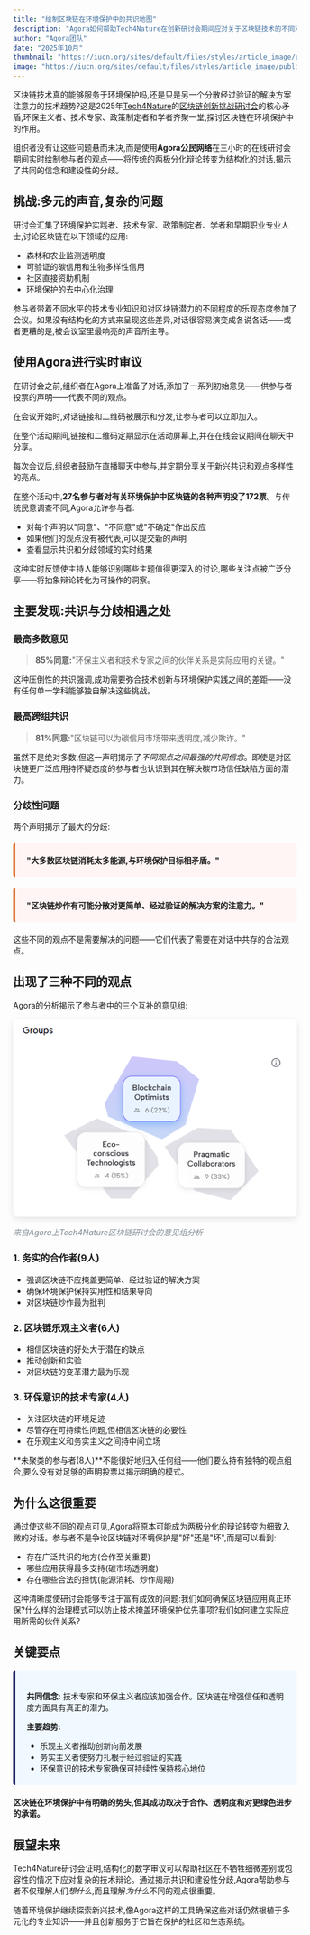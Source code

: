```yaml
---
title: "绘制区块链在环境保护中的共识地图"
description: "Agora如何帮助Tech4Nature在创新研讨会期间应对关于区块链技术的不同观点。"
author: "Agora团队"
date: "2025年10月"
thumbnail: "https://iucn.org/sites/default/files/styles/article_image/public/2025-08/006_flona_carajas_joao-marcos-rosac-1.jpg?h=4cc6839d&itok=2_-LFOvZ"
image: "https://iucn.org/sites/default/files/styles/article_image/public/2025-08/006_flona_carajas_joao-marcos-rosac-1.jpg?h=4cc6839d&itok=2_-LFOvZ"
---
```


区块链技术真的能够服务于环境保护吗,还是只是另一个分散经过验证的解决方案注意力的技术趋势?这是2025年[Tech4Nature](https://www.tech4nature.org/)的[区块链创新挑战研讨会](https://iucn.org/blog/202510/spark-spotlight-tech4nature-innovation-journey-continues-shape-conservations-future)的核心矛盾,环保主义者、技术专家、政策制定者和学者齐聚一堂,探讨区块链在环境保护中的作用。

组织者没有让这些问题悬而未决,而是使用**Agora公民网络**在三小时的在线研讨会期间实时绘制参与者的观点——将传统的两极分化辩论转变为结构化的对话,揭示了共同的信念和建设性的分歧。

## 挑战:多元的声音,复杂的问题

研讨会汇集了环境保护实践者、技术专家、政策制定者、学者和早期职业专业人士,讨论区块链在以下领域的应用:

- 森林和农业监测透明度
- 可验证的碳信用和生物多样性信用
- 社区直接资助机制
- 环境保护的去中心化治理

参与者带着不同水平的技术专业知识和对区块链潜力的不同程度的乐观态度参加了会议。如果没有结构化的方式来呈现这些差异,对话很容易演变成各说各话——或者更糟的是,被会议室里最响亮的声音所主导。

## 使用Agora进行实时审议

在研讨会之前,组织者在Agora上准备了对话,添加了一系列初始意见——供参与者投票的声明——代表不同的观点。

在会议开始时,对话链接和二维码被展示和分发,让参与者可以立即加入。

在整个活动期间,链接和二维码定期显示在活动屏幕上,并在在线会议期间在聊天中分享。

每次会议后,组织者鼓励在直播聊天中参与,并定期分享关于新兴共识和观点多样性的亮点。

在整个活动中,**27名参与者对有关环境保护中区块链的各种声明投了172票**。与传统民意调查不同,Agora允许参与者:

- 对每个声明以"同意"、"不同意"或"不确定"作出反应
- 如果他们的观点没有被代表,可以提交新的声明
- 查看显示共识和分歧领域的实时结果

这种实时反馈使主持人能够识别哪些主题值得更深入的讨论,哪些关注点被广泛分享——将抽象辩论转化为可操作的洞察。

## 主要发现:共识与分歧相遇之处

### 最高多数意见

> **85%同意:**"环保主义者和技术专家之间的伙伴关系是实际应用的关键。"

这种压倒性的共识强调,成功需要弥合技术创新与环境保护实践之间的差距——没有任何单一学科能够独自解决这些挑战。

### 最高跨组共识

> **81%同意:**"区块链可以为碳信用市场带来透明度,减少欺诈。"

虽然不是绝对多数,但这一声明揭示了*不同观点之间最强的共同信念*。即使是对区块链更广泛应用持怀疑态度的参与者也认识到其在解决碳市场信任缺陷方面的潜力。

### 分歧性问题

两个声明揭示了最大的分歧:

<div style="background: #fff5f5; border-left: 4px solid #d96f2d; padding: 20px; margin: 20px 0; border-radius: 4px;">
  <p style="margin: 0;"><strong>"大多数区块链消耗太多能源,与环境保护目标相矛盾。"</strong></p>
</div>

<div style="background: #fff5f5; border-left: 4px solid #d96f2d; padding: 20px; margin: 20px 0; border-radius: 4px;">
  <p style="margin: 0;"><strong>"区块链炒作有可能分散对更简单、经过验证的解决方案的注意力。"</strong></p>
</div>

这些不同的观点不是需要解决的问题——它们代表了需要在对话中共存的合法观点。

## 出现了三种不同的观点

Agora的分析揭示了参与者中的三个互补的意见组:

<div class="text-center my-4">
  <img src="/images/tech4nature-analysis.png" alt="Agora意见组分析显示三个集群" class="img-fluid" style="max-width: 100%; border-radius: 8px; box-shadow: 0 4px 12px rgba(0, 0, 0, 0.1);">
  <p class="mt-2" style="font-size: 14px; color: #818992; font-style: italic;">来自Agora上Tech4Nature区块链研讨会的意见组分析</p>
</div>

### 1. 务实的合作者(9人)
- 强调区块链不应掩盖更简单、经过验证的解决方案
- 确保环境保护保持实用性和结果导向
- 对区块链炒作最为批判

### 2. 区块链乐观主义者(6人)
- 相信区块链的好处大于潜在的缺点
- 推动创新和实验
- 对区块链的变革潜力最为乐观

### 3. 环保意识的技术专家(4人)
- 关注区块链的环境足迹
- 尽管存在可持续性问题,但相信区块链的必要性
- 在乐观主义和务实主义之间持中间立场

**未聚类的参与者(8人)**不能很好地归入任何组——他们要么持有独特的观点组合,要么没有对足够的声明投票以揭示明确的模式。

## 为什么这很重要

通过使这些不同的观点可见,Agora将原本可能成为两极分化的辩论转变为细致入微的对话。参与者不是争论区块链对环境保护是"好"还是"坏",而是可以看到:

- 存在广泛共识的地方(合作至关重要)
- 哪些应用获得最多支持(碳市场透明度)
- 存在哪些合法的担忧(能源消耗、炒作周期)

这种清晰度使研讨会能够专注于富有成效的问题:我们如何确保区块链应用真正环保?什么样的治理模式可以防止技术掩盖环境保护优先事项?我们如何建立实际应用所需的伙伴关系?

## 关键要点

<div style="background: #f0f9ff; border-left: 4px solid #090F53; padding: 20px; margin: 20px 0; border-radius: 4px;">
  <p style="margin-bottom: 10px;"><strong>共同信念:</strong> 技术专家和环保主义者应该加强合作。区块链在增强信任和透明度方面具有真正的潜力。</p>
  <p style="margin-bottom: 10px;"><strong>主要趋势:</strong></p>
  <ul style="margin-bottom: 0;">
    <li>乐观主义者推动创新向前发展</li>
    <li>务实主义者使努力扎根于经过验证的实践</li>
    <li>环保意识的技术专家确保可持续性保持核心地位</li>
  </ul>
</div>

**区块链在环境保护中有明确的势头,但其成功取决于合作、透明度和对更绿色进步的承诺。**

## 展望未来

Tech4Nature研讨会证明,结构化的数字审议可以帮助社区在不牺牲细微差别或包容性的情况下应对复杂的技术辩论。通过揭示共识和建设性分歧,Agora帮助参与者不仅理解人们*想什么*,而且理解*为什么*不同的观点很重要。

随着环境保护继续探索新兴技术,像Agora这样的工具确保这些对话仍然根植于多元化的专业知识——并且创新服务于它旨在保护的社区和生态系统。
